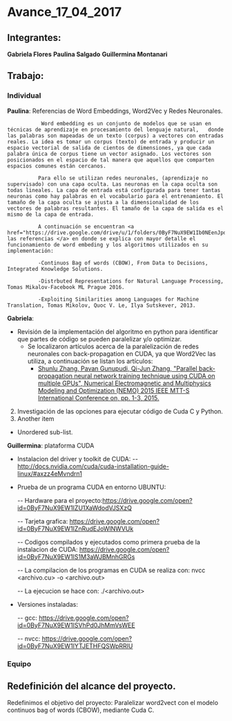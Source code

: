 # Avance_17_04_2017

## Integrantes:

**Gabriela Flores**
**Paulina Salgado**
**Guillermina Montanari**

## Trabajo:
### Individual

**Paulina**: Referencias de Word Embeddings, Word2Vec y Redes Neuronales.
              
               Word embedding es un conjunto de modelos que se usan en técnicas de aprendizaje en procesamiento del lenguaje natural,   donde las palabras son mapeadas de un texto (corpus) a vectores con entradas reales. La idea es tomar un corpus (texto) de entrada y producir un espacio vectorial de salida de cientos de dimensiones, ya que cada palabra única de corpus tiene un vector asignado. Los vectores son posicionados en el espacio de tal manera que aquellos que comparten espacios comunes están cercanos.
              
              Para ello se utilizan redes neuronales, (aprendizaje no supervisado) con una capa oculta. Las neuronas en la capa oculta son todas lineales. La capa de entrada está configurada para tener tantas neuronas como hay palabras en el vocabulario para el entrenamiento. El tamaño de la capa oculta se ajusta a la dimensionalidad de los vectores de palabras resultantes. El tamaño de la capa de salida es el mismo de la capa de entrada.
              
              A continuación se encuentran <a href="https://drive.google.com/drive/u/1/folders/0ByF7NuX9EW1Ib0NEenJpdF82dnM"> las referencias </a> en donde se explica con mayor detalle el funcionamiento de word embeding y los algoritmos utilizados en su implementación: 
              
              -Continuos Bag of words (CBOW), From Data to Decisions, Integrated Knowledge Solutions.
              
              -Distrbuted Representations for Natural Language Processing, Tomas Mikalov-Facebook ML Prague 2016. 
              
              -Exploiting Similarities among Languages for Machine Translation, Tomas Mikolov, Quoc V. Le, Ilya Sutskever, 2013.
              
              

**Gabriela**: 
* Revisión de la implementación del algoritmo en python para identificar que partes de código se pueden paralelizar y/o optimizar.
  - Se localizaron artículos acerca de la paralelización de redes neuronales con back-propagation en CUDA, ya que Word2Vec las utiliza, a continuación se listan los artículos:
    + [Shunlu Zhang, Pavan Gunupudi, Qi-Jun Zhang, "Parallel back-propagation neural network training technique using CUDA on multiple GPUs", Numerical Electromagnetic and Multiphysics Modeling and Optimization (NEMO) 2015 IEEE MTT-S International Conference on, pp. 1-3, 2015.](https://drive.google.com/a/ci.itam.mx/file/d/0B9UK_UtOYJ8IRldNWjBEMk1yV3M/view?usp=sharing)

2. Investigación de las opciones para ejecutar código de Cuda C y Python.
2. Another item
  * Unordered sub-list. 


**Guillermina**: plataforma CUDA

  - Instalacion del driver y toolkit de CUDA: 
      -- http://docs.nvidia.com/cuda/cuda-installation-guide-linux/#axzz4eMvndrn1
      
 - Prueba de un programa CUDA en entorno UBUNTU:
 
      -- Hardware para el proyecto:https://drive.google.com/open?id=0ByF7NuX9EW1IZU1XaWdodVJSXzQ
      
      -- Tarjeta grafica: https://drive.google.com/open?id=0ByF7NuX9EW1IZnRudEJoWlNWVUk
          
      -- Codigos compilados y ejecutados como primera prueba de la instalacion de CUDA:  https://drive.google.com/open?id=0ByF7NuX9EW1IS1M3aWJBMnhGRGs
          
     -- La compilacion de los programas en CUDA se realiza con: nvcc <archivo.cu> -o <archivo.out>
     
     -- La ejecucion se hace con: ./<archivo.out> 

  - Versiones instaladas:
  
    -- gcc: https://drive.google.com/open?id=0ByF7NuX9EW1ISVhPd0JhMmVsWEE
    
    -- nvcc: https://drive.google.com/open?id=0ByF7NuX9EW1IYTJETHFQSWpRRlU
    
    
    
### Equipo

## Redefinición del alcance del proyecto.

Redefinimos el objetivo del proyecto: Paralelizar word2vect con el modelo continuos bag of words (CBOW), mediante Cuda C.

